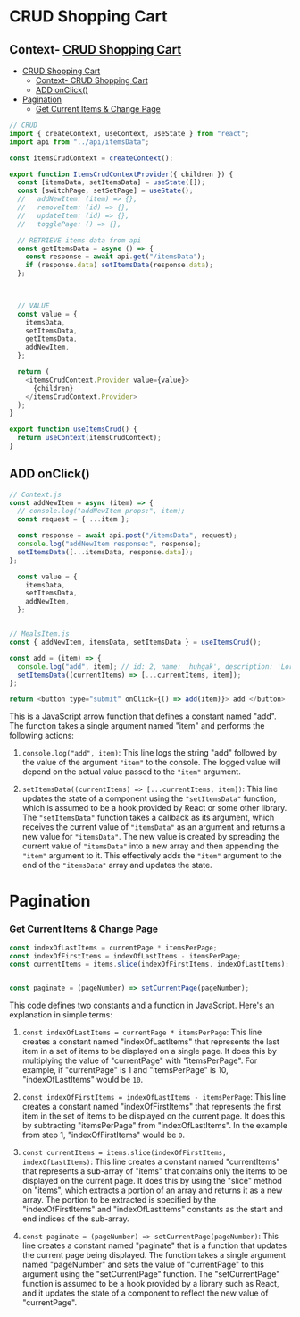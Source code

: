 # CRUD Shopping Cart

## Context- [CRUD Shopping Cart](#crud-shopping-cart)
- [CRUD Shopping Cart](#crud-shopping-cart)
  - [Context- CRUD Shopping Cart](#context--crud-shopping-cart)
  - [ADD onClick()](#add-onclick)
- [Pagination](#pagination)
    - [Get Current Items \& Change Page](#get-current-items--change-page)


```javascript
// CRUD
import { createContext, useContext, useState } from "react";
import api from "../api/itemsData";

const itemsCrudContext = createContext();

export function ItemsCrudContextProvider({ children }) {
  const [itemsData, setItemsData] = useState([]);
  const [switchPage, setSetPage] = useState();
  //   addNewItem: (item) => {},
  //   removeItem: (id) => {},
  //   updateItem: (id) => {},
  //   togglePage: () => {},

  // RETRIEVE items data from api
  const getItemsData = async () => {
    const response = await api.get("/itemsData");
    if (response.data) setItemsData(response.data);
  };

 

  // VALUE
  const value = {
    itemsData,
    setItemsData,
    getItemsData,
    addNewItem,
  };

  return (
    <itemsCrudContext.Provider value={value}>
      {children}
    </itemsCrudContext.Provider>
  );
}

export function useItemsCrud() {
  return useContext(itemsCrudContext);
}
```

## ADD onClick()

```javascript
// Context.js
const addNewItem = async (item) => {
  // console.log("addNewItem props:", item);
  const request = { ...item };

  const response = await api.post("/itemsData", request);
  console.log("addNewItem response:", response);
  setItemsData([...itemsData, response.data]);
};

  const value = {
    itemsData,
    setItemsData,
    addNewItem,
  };


// MealsItem.js
const { addNewItem, itemsData, setItemsData } = useItemsCrud();

const add = (item) => {
  console.log("add", item); // id: 2, name: 'huhgak', description: 'Lorem Ipsum'
  setItemsData((currentItems) => [...currentItems, item]);
};

return <button type="submit" onClick={() => add(item)}> add </button>
```

This is a JavaScript arrow function that defines a constant named "add". The function takes a single argument named "item" and performs the following actions:

1. `console.log("add", item)`: This line logs the string "add" followed by the value of the argument `"item"` to the console. The logged value will depend on the actual value passed to the `"item"` argument.

2. `setItemsData((currentItems) => [...currentItems, item])`: This line updates the state of a component using the `"setItemsData"` function, which is assumed to be a hook provided by React or some other library. The `"setItemsData"` function takes a callback as its argument, which receives the current value of `"itemsData"` as an argument and returns a new value for `"itemsData"`. The new value is created by spreading the current value of `"itemsData"` into a new array and then appending the `"item"` argument to it. This effectively adds the `"item"` argument to the end of the `"itemsData"` array and updates the state.

# Pagination

### Get Current Items & Change Page

```javascript
const indexOfLastItems = currentPage * itemsPerPage;
const indexOfFirstItems = indexOfLastItems - itemsPerPage;
const currentItems = items.slice(indexOfFirstItems, indexOfLastItems);


const paginate = (pageNumber) => setCurrentPage(pageNumber);
```

This code defines two constants and a function in JavaScript. Here's an explanation in simple terms:

1. `const indexOfLastItems = currentPage * itemsPerPage`: This line creates a constant named "indexOfLastItems" that represents the last item in a set of items to be displayed on a single page. It does this by multiplying the value of "currentPage" with "itemsPerPage". For example, if "currentPage" is 1 and "itemsPerPage" is 10, "indexOfLastItems" would be `10`.

2. `const indexOfFirstItems = indexOfLastItems - itemsPerPage`: This line creates a constant named "indexOfFirstItems" that represents the first item in the set of items to be displayed on the current page. It does this by subtracting "itemsPerPage" from "indexOfLastItems". In the example from step 1, "indexOfFirstItems" would be `0`.

3. `const currentItems = items.slice(indexOfFirstItems, indexOfLastItems)`: This line creates a constant named "currentItems" that represents a sub-array of "items" that contains only the items to be displayed on the current page. It does this by using the "slice" method on "items", which extracts a portion of an array and returns it as a new array. The portion to be extracted is specified by the "indexOfFirstItems" and "indexOfLastItems" constants as the start and end indices of the sub-array.

4. `const paginate = (pageNumber) => setCurrentPage(pageNumber)`: This line creates a constant named "paginate" that is a function that updates the current page being displayed. The function takes a single argument named "pageNumber" and sets the value of "currentPage" to this argument using the "setCurrentPage" function. The "setCurrentPage" function is assumed to be a hook provided by a library such as React, and it updates the state of a component to reflect the new value of "currentPage".

